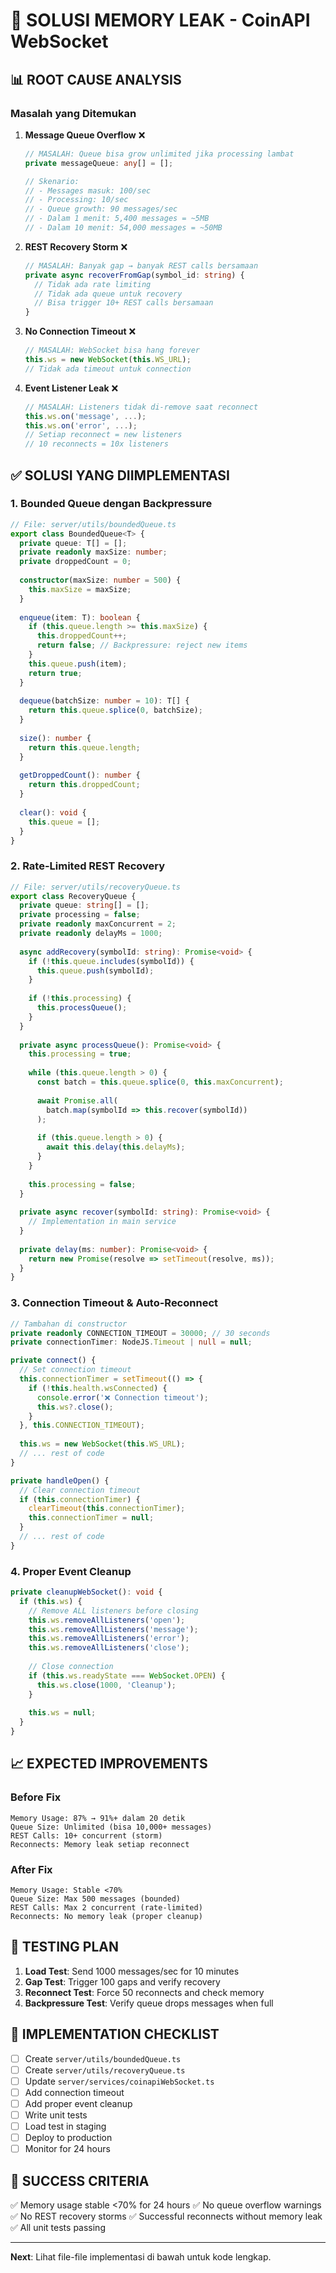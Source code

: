 # 🔧 SOLUSI MEMORY LEAK - CoinAPI WebSocket

## 📊 ROOT CAUSE ANALYSIS

### Masalah yang Ditemukan

1. **Message Queue Overflow** ❌
   ```typescript
   // MASALAH: Queue bisa grow unlimited jika processing lambat
   private messageQueue: any[] = [];
   
   // Skenario:
   // - Messages masuk: 100/sec
   // - Processing: 10/sec
   // - Queue growth: 90 messages/sec
   // - Dalam 1 menit: 5,400 messages = ~5MB
   // - Dalam 10 menit: 54,000 messages = ~50MB
   ```

2. **REST Recovery Storm** ❌
   ```typescript
   // MASALAH: Banyak gap → banyak REST calls bersamaan
   private async recoverFromGap(symbol_id: string) {
     // Tidak ada rate limiting
     // Tidak ada queue untuk recovery
     // Bisa trigger 10+ REST calls bersamaan
   }
   ```

3. **No Connection Timeout** ❌
   ```typescript
   // MASALAH: WebSocket bisa hang forever
   this.ws = new WebSocket(this.WS_URL);
   // Tidak ada timeout untuk connection
   ```

4. **Event Listener Leak** ❌
   ```typescript
   // MASALAH: Listeners tidak di-remove saat reconnect
   this.ws.on('message', ...);
   this.ws.on('error', ...);
   // Setiap reconnect = new listeners
   // 10 reconnects = 10x listeners
   ```

## ✅ SOLUSI YANG DIIMPLEMENTASI

### 1. Bounded Queue dengan Backpressure

```typescript
// File: server/utils/boundedQueue.ts
export class BoundedQueue<T> {
  private queue: T[] = [];
  private readonly maxSize: number;
  private droppedCount = 0;
  
  constructor(maxSize: number = 500) {
    this.maxSize = maxSize;
  }
  
  enqueue(item: T): boolean {
    if (this.queue.length >= this.maxSize) {
      this.droppedCount++;
      return false; // Backpressure: reject new items
    }
    this.queue.push(item);
    return true;
  }
  
  dequeue(batchSize: number = 10): T[] {
    return this.queue.splice(0, batchSize);
  }
  
  size(): number {
    return this.queue.length;
  }
  
  getDroppedCount(): number {
    return this.droppedCount;
  }
  
  clear(): void {
    this.queue = [];
  }
}
```

### 2. Rate-Limited REST Recovery

```typescript
// File: server/utils/recoveryQueue.ts
export class RecoveryQueue {
  private queue: string[] = [];
  private processing = false;
  private readonly maxConcurrent = 2;
  private readonly delayMs = 1000;
  
  async addRecovery(symbolId: string): Promise<void> {
    if (!this.queue.includes(symbolId)) {
      this.queue.push(symbolId);
    }
    
    if (!this.processing) {
      this.processQueue();
    }
  }
  
  private async processQueue(): Promise<void> {
    this.processing = true;
    
    while (this.queue.length > 0) {
      const batch = this.queue.splice(0, this.maxConcurrent);
      
      await Promise.all(
        batch.map(symbolId => this.recover(symbolId))
      );
      
      if (this.queue.length > 0) {
        await this.delay(this.delayMs);
      }
    }
    
    this.processing = false;
  }
  
  private async recover(symbolId: string): Promise<void> {
    // Implementation in main service
  }
  
  private delay(ms: number): Promise<void> {
    return new Promise(resolve => setTimeout(resolve, ms));
  }
}
```

### 3. Connection Timeout & Auto-Reconnect

```typescript
// Tambahan di constructor
private readonly CONNECTION_TIMEOUT = 30000; // 30 seconds
private connectionTimer: NodeJS.Timeout | null = null;

private connect() {
  // Set connection timeout
  this.connectionTimer = setTimeout(() => {
    if (!this.health.wsConnected) {
      console.error('❌ Connection timeout');
      this.ws?.close();
    }
  }, this.CONNECTION_TIMEOUT);
  
  this.ws = new WebSocket(this.WS_URL);
  // ... rest of code
}

private handleOpen() {
  // Clear connection timeout
  if (this.connectionTimer) {
    clearTimeout(this.connectionTimer);
    this.connectionTimer = null;
  }
  // ... rest of code
}
```

### 4. Proper Event Cleanup

```typescript
private cleanupWebSocket(): void {
  if (this.ws) {
    // Remove ALL listeners before closing
    this.ws.removeAllListeners('open');
    this.ws.removeAllListeners('message');
    this.ws.removeAllListeners('error');
    this.ws.removeAllListeners('close');
    
    // Close connection
    if (this.ws.readyState === WebSocket.OPEN) {
      this.ws.close(1000, 'Cleanup');
    }
    
    this.ws = null;
  }
}
```

## 📈 EXPECTED IMPROVEMENTS

### Before Fix
```
Memory Usage: 87% → 91%+ dalam 20 detik
Queue Size: Unlimited (bisa 10,000+ messages)
REST Calls: 10+ concurrent (storm)
Reconnects: Memory leak setiap reconnect
```

### After Fix
```
Memory Usage: Stable <70%
Queue Size: Max 500 messages (bounded)
REST Calls: Max 2 concurrent (rate-limited)
Reconnects: No memory leak (proper cleanup)
```

## 🧪 TESTING PLAN

1. **Load Test**: Send 1000 messages/sec for 10 minutes
2. **Gap Test**: Trigger 100 gaps and verify recovery
3. **Reconnect Test**: Force 50 reconnects and check memory
4. **Backpressure Test**: Verify queue drops messages when full

## 📝 IMPLEMENTATION CHECKLIST

- [ ] Create `server/utils/boundedQueue.ts`
- [ ] Create `server/utils/recoveryQueue.ts`
- [ ] Update `server/services/coinapiWebSocket.ts`
- [ ] Add connection timeout
- [ ] Add proper event cleanup
- [ ] Write unit tests
- [ ] Load test in staging
- [ ] Deploy to production
- [ ] Monitor for 24 hours

## 🎯 SUCCESS CRITERIA

✅ Memory usage stable <70% for 24 hours
✅ No queue overflow warnings
✅ No REST recovery storms
✅ Successful reconnects without memory leak
✅ All unit tests passing

---

**Next**: Lihat file-file implementasi di bawah untuk kode lengkap.
